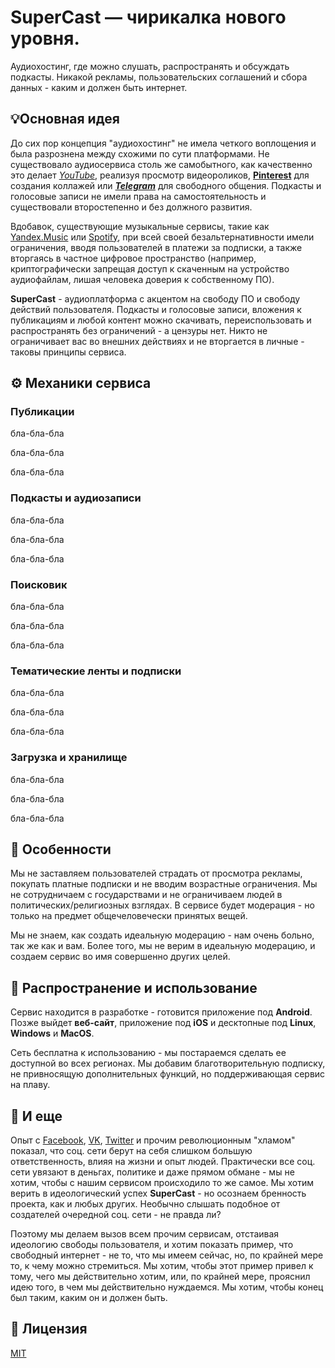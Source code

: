 # SuperCast — чирикалка нового уровня.

Аудиохостинг, где можно слушать, распространять и обсуждать подкасты.
Никакой рекламы, пользовательских соглашений и сбора данных - каким и должен быть интернет.

## 💡Основная идея

До сих пор концепция "аудиохостинг" не имела четкого воплощения и была разрознена между схожими по сути платформами.
Не существовало аудиосервиса столь же самобытного, как качественно это делает <i>[YouTube](https://www.youtube.com)</i>, реализуя просмотр видеороликов, <b>[Pinterest](https://www.pinterest.com)</b> для создания коллажей или <b><i>[Telegram](https://telegram.org)</i></b> для свободного общения.
Подкасты и голосовые записи не имели права на самостоятельность и существовали второстепенно и без должного развития.

Вдобавок, существующие музыкальные сервисы, такие как [Yandex.Music](https://music.yandex.ru) или [Spotify](https://open.spotify.com), при всей своей безальтернативности имели ограничения, вводя пользователей в платежи за подписки, а также вторгаясь в частное цифровое пространство (например, криптографически запрещая доступ к скаченным на устройство аудиофайлам, лишая человека доверия к собственному ПО).

<b>SuperCast</b> - аудиоплатформа c акцентом на свободу ПО и свободу действий пользователя.
Подкасты и голосовые записи, вложения к публикациям и любой контент можно скачивать, переиспользовать и распространять без ограничений - а цензуры нет.
Никто не ограничивает вас во внешних действиях и не вторгается в личные - таковы принципы сервиса.

## ⚙️ Механики сервиса

### Публикации

бла-бла-бла

бла-бла-бла

бла-бла-бла

### Подкасты и аудиозаписи

бла-бла-бла

бла-бла-бла

бла-бла-бла

### Поисковик

бла-бла-бла

бла-бла-бла

бла-бла-бла

### Тематические ленты и подписки

бла-бла-бла

бла-бла-бла

бла-бла-бла

### Загрузка и хранилище

бла-бла-бла

бла-бла-бла

бла-бла-бла

## 🗽 Особенности

Мы не заставляем пользователей страдать от просмотра рекламы, покупать платные подписки и не вводим возрастные ограничения.
Мы не сотрудничаем с государствами и не ограничиваем людей в политических/религиозных взглядах.
В сервисе будет модерация - но только на предмет общечеловечески принятых вещей.

Мы не знаем, как создать идеальную модерацию - нам очень больно, так же как и вам.
Более того, мы не верим в идеальную модерацию, и создаем сервис во имя совершенно других целей.

## 🪇 Распространение и использование

Сервис находится в разработке - готовится приложение под <b>Android</b>.
Позже выйдет <b>веб-сайт</b>, приложение под <b>iOS</b> и десктопные под <b>Linux</b>, <b>Windows</b> и <b>MacOS</b>.

Сеть бесплатна к использованию - мы постараемся сделать ее доступной во всех регионах.
Мы добавим благотворительную подписку, не привносящую дополнительных функций, но поддерживающая сервис на плаву.

## 💬 И еще

Опыт с [Facebook](https://facebook.com), [VK](https://vk.com), [Twitter](https://x.com) и прочим революционным "хламом" показал, что соц. сети берут на себя слишком большую ответственность, влияя на жизни и опыт людей.
Практически все соц. сети увязают в деньгах, политике и даже прямом обмане - мы не хотим, чтобы с нашим сервисом происходило то же самое.
Мы хотим верить в идеологический успех <b>SuperCast</b> - но осознаем бренность проекта, как и любых других.
Необычно слышать подобное от создателей очередной соц. сети - не правда ли?

Поэтому мы делаем вызов всем прочим сервисам, отстаивая идеологию свободы пользователя, и хотим показать пример, что свободный интернет - не то, что мы имеем сейчас, но, по крайней мере то, к чему можно стремиться.
Мы хотим, чтобы этот пример привел к тому, чего мы действительно хотим, или, по крайней мере, прояснил идею того, в чем мы действительно нуждаемся.
Мы хотим, чтобы конец был таким, каким он и должен быть.

## 📜 Лицензия

[MIT](https://choosealicense.com/licenses/mit/)
